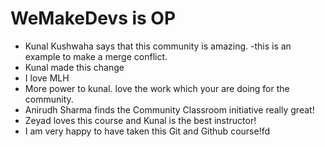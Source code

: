 # WeMakeDevs is OP

- Kunal Kushwaha says that this community is amazing.
-this is an example to make a merge conflict.
- Kunal made this change
- I love MLH
- More power to kunal. love the work which your are doing for the community.
- Anirudh Sharma finds the Community Classroom initiative really great!
- Zeyad loves this course and Kunal is the best instructor!
- I am very happy to have taken this Git and Github course!fd
